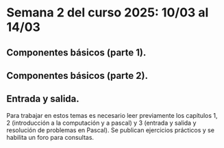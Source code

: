 # Semana 2 del curso 2025: 10/03 al 14/03

## Componentes básicos (parte 1).
## Componentes básicos (parte 2).
## Entrada y salida.
 
Para trabajar en estos temas es necesario leer previamente los capítulos 1, 2 (introducción a la computación y a pascal) y 3 (entrada y salida y resolución de problemas en Pascal). Se publican ejercicios prácticos y se habilita un foro para consultas.